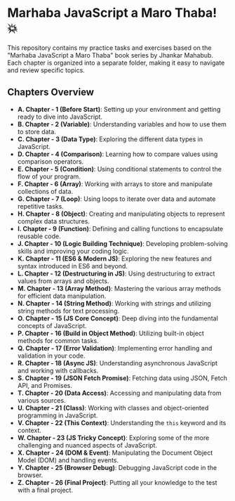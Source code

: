 # Marhaba JavaScript a Maro Thaba! 💥

This repository contains my practice tasks and exercises based on the "Marhaba JavaScript a Maro Thaba" book series by Jhankar Mahabub. Each chapter is organized into a separate folder, making it easy to navigate and review specific topics.

## Chapters Overview

- **A. Chapter - 1 (Before Start)**:  Setting up your environment and getting ready to dive into JavaScript.
- **B. Chapter - 2 (Variable)**:  Understanding variables and how to use them to store data.
- **C. Chapter - 3 (Data Type)**:  Exploring the different data types in JavaScript.
- **D. Chapter - 4 (Comparison)**:  Learning how to compare values using comparison operators.
- **E. Chapter - 5 (Condition)**:  Using conditional statements to control the flow of your program.
- **F. Chapter - 6 (Array)**:  Working with arrays to store and manipulate collections of data.
- **G. Chapter - 7 (Loop)**:  Using loops to iterate over data and automate repetitive tasks.
- **H. Chapter - 8 (Object)**:  Creating and manipulating objects to represent complex data structures.
- **I. Chapter - 9 (Function)**:  Defining and calling functions to encapsulate reusable code.
- **J. Chapter - 10 (Logic Building Technique)**:  Developing problem-solving skills and improving your coding logic.
- **K. Chapter - 11 (ES6 & Modern JS)**:  Exploring the new features and syntax introduced in ES6 and beyond.
- **L. Chapter - 12 (Destructuring in JS)**:  Using destructuring to extract values from arrays and objects.
- **M. Chapter - 13 (Array Method)**:  Mastering the various array methods for efficient data manipulation.
- **N. Chapter - 14 (String Method)**:  Working with strings and utilizing string methods for text processing.
- **O. Chapter - 15 (JS Core Concept)**:  Deep diving into the fundamental concepts of JavaScript.
- **P. Chapter - 16 (Build in Object Method)**:  Utilizing built-in object methods for common tasks.
- **Q. Chapter - 17 (Error Validation)**:  Implementing error handling and validation in your code.
- **R. Chapter - 18 (Async JS)**:  Understanding asynchronous JavaScript and working with callbacks.
- **S. Chapter - 19 (JSON Fetch Promise)**:  Fetching data using JSON, Fetch API, and Promises.
- **T. Chapter - 20 (Data Access)**:  Accessing and manipulating data from various sources.
- **U. Chapter - 21 (Class)**:  Working with classes and object-oriented programming in JavaScript.
- **V. Chapter - 22 (This Context)**:  Understanding the `this` keyword and its context.
- **W. Chapter - 23 (JS Tricky Concept)**:  Exploring some of the more challenging and nuanced aspects of JavaScript.
- **X. Chapter - 24 (DOM & Event)**:  Manipulating the Document Object Model (DOM) and handling events.
- **Y. Chapter - 25 (Browser Debug)**:  Debugging JavaScript code in the browser.
- **Z. Chapter - 26 (Final Project)**:  Putting all your knowledge to the test with a final project.
